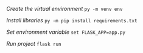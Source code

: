 *Create the virtual environment*
`py -m venv env`

*Install libraries*
`py -m pip install requirements.txt`

*Set environment variable*
`set FLASK_APP=app.py`

*Run project*
`flask run`
